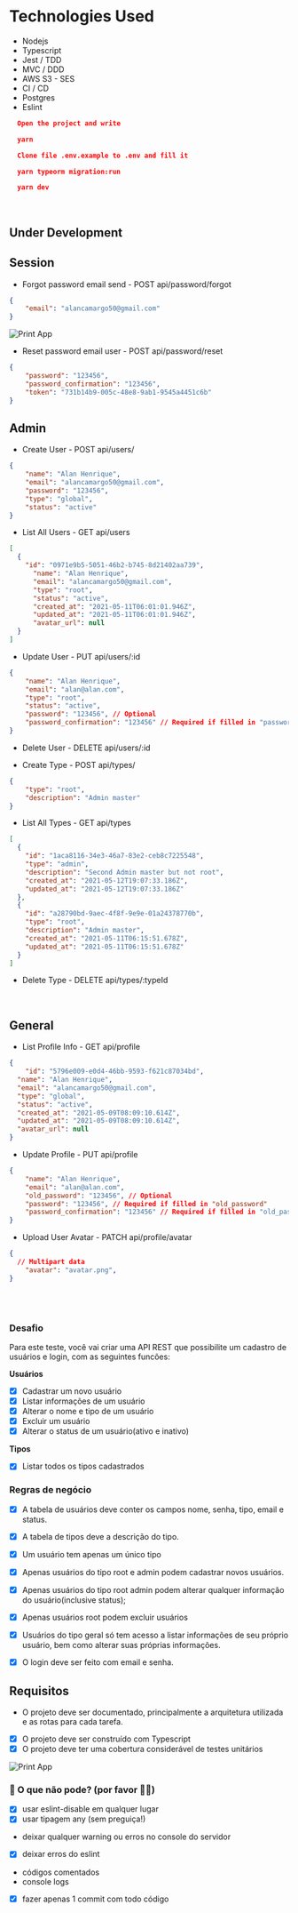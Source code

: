 # Technologies Used

- Nodejs
- Typescript
- Jest / TDD
- MVC / DDD
- AWS S3 - SES
- CI / CD
- Postgres
- Eslint

```json
  Open the project and write

  yarn

  Clone file .env.example to .env and fill it

  yarn typeorm migration:run

  yarn dev
```

<br />

## Under Development

## Session
- Forgot password email send - POST api/password/forgot
```json
{
	"email": "alancamargo50@gmail.com"
}
```
![Print App](./assets/email.png)

- Reset password email user - POST api/password/reset
```json
{
	"password": "123456",
	"password_confirmation": "123456",
	"token": "731b14b9-005c-48e8-9ab1-9545a4451c6b"
}
```

## Admin
- Create User - POST api/users/
```json
{
	"name": "Alan Henrique",
	"email": "alancamargo50@gmail.com",
	"password": "123456",
	"type": "global",
	"status": "active"
}
```

- List All Users - GET api/users
```json
[
  {
    "id": "0971e9b5-5051-46b2-b745-8d21402aa739",
      "name": "Alan Henrique",
      "email": "alancamargo50@gmail.com",
      "type": "root",
      "status": "active",
      "created_at": "2021-05-11T06:01:01.946Z",
      "updated_at": "2021-05-11T06:01:01.946Z",
      "avatar_url": null
  }
]
```

- Update User - PUT api/users/:id
```json
{
	"name": "Alan Henrique",
	"email": "alan@alan.com",
	"type": "root",
	"status": "active",
	"password": "123456", // Optional
	"password_confirmation": "123456" // Required if filled in "password"
}
```

- Delete User - DELETE api/users/:id

- Create Type - POST api/types/
```json
{
	"type": "root",
	"description": "Admin master"
}
```

- List All Types - GET api/types
```json
[
  {
    "id": "1aca8116-34e3-46a7-83e2-ceb8c7225548",
    "type": "admin",
    "description": "Second Admin master but not root",
    "created_at": "2021-05-12T19:07:33.186Z",
    "updated_at": "2021-05-12T19:07:33.186Z"
  },
  {
    "id": "a28790bd-9aec-4f8f-9e9e-01a24378770b",
    "type": "root",
    "description": "Admin master",
    "created_at": "2021-05-11T06:15:51.678Z",
    "updated_at": "2021-05-11T06:15:51.678Z"
  }
]
```

- Delete Type - DELETE api/types/:typeId

<br />

## General
- List Profile Info - GET api/profile
```json
{
	"id": "5796e009-e0d4-46bb-9593-f621c87034bd",
  "name": "Alan Henrique",
  "email": "alancamargo50@gmail.com",
  "type": "global",
  "status": "active",
  "created_at": "2021-05-09T08:09:10.614Z",
  "updated_at": "2021-05-09T08:09:10.614Z",
  "avatar_url": null
}
```

- Update Profile - PUT api/profile
```json
{
	"name": "Alan Henrique",
	"email": "alan@alan.com",
	"old_password": "123456", // Optional
	"password": "123456", // Required if filled in "old_password"
	"password_confirmation": "123456" // Required if filled in "old_password"
}
```

- Upload User Avatar - PATCH api/profile/avatar
```json
{
  // Multipart data
	"avatar": "avatar.png",
}
```
<br />
<br />

### Desafio

Para este teste, você vai criar uma API REST que possibilite um cadastro de usuários e login, com as seguintes funcões:


**Usuários**
- [X] Cadastrar um novo usuário
- [X] Listar informações de um usuário
- [X] Alterar o nome e tipo de um usuário
- [X] Excluir um usuário
- [X] Alterar o status de um usuário(ativo e inativo)

**Tipos**
- [X] Listar todos os tipos cadastrados



### Regras de negócio
- [X] A tabela de usuários deve conter os campos nome, senha, tipo, email e status.
- [X] A tabela de tipos deve a descrição do tipo.
- [X] Um usuário tem apenas um único tipo
- [X] Apenas usuários do tipo root e admin podem cadastrar novos usuários.
- [X] Apenas usuários do tipo root admin podem alterar qualquer informação do usuário(inclusive status);
- [X] Apenas usuários root podem excluir usuários
- [X] Usuários do tipo geral só tem acesso a listar informações de seu próprio usuário, bem como alterar suas próprias informações.
- [X] O login deve ser feito com email e senha.



## Requisitos
- O projeto deve ser documentado, principalmente a arquitetura utilizada e as rotas para cada tarefa.
- [X] O projeto deve ser construído com Typescript
- [X] O projeto deve ter uma cobertura considerável de testes unitários

![Print App](./assets/tests.png)

### 🚫 O que não pode? (por favor 🙏😂)

- [X] usar eslint-disable em qualquer lugar
- [X] usar tipagem any (sem preguiça!)
- deixar qualquer warning ou erros no console do servidor
- [X] deixar erros do eslint
- códigos comentados
- console logs
- [X] fazer apenas 1 commit com todo código
